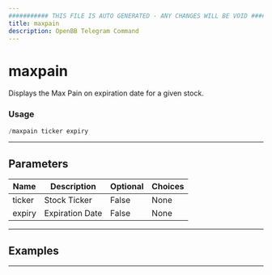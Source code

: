 ```yaml
---
########### THIS FILE IS AUTO GENERATED - ANY CHANGES WILL BE VOID ###########
title: maxpain
description: OpenBB Telegram Command
---
```


# maxpain

Displays the Max Pain on expiration date for a given stock.

### Usage

```python wordwrap
/maxpain ticker expiry
```

---

## Parameters

| Name | Description | Optional | Choices |
| ---- | ----------- | -------- | ------- |
| ticker | Stock Ticker | False | None |
| expiry | Expiration Date | False | None |


---

## Examples


---
